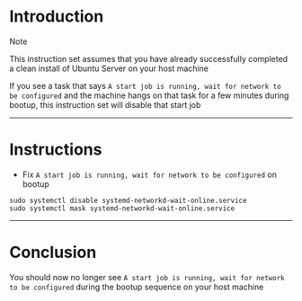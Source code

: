 # Introduction
> [!NOTE]
> This instruction set assumes that you have already successfully completed a clean install of Ubuntu Server on your host machine

If you see a task that says `A start job is running, wait for network to be configured` and the machine hangs on that task for a few minutes during bootup, this instruction set will disable that start job

-----
# Instructions
* Fix `A start job is running, wait for network to be configured` on bootup
```
sudo systemctl disable systemd-networkd-wait-online.service
sudo systemctl mask systemd-networkd-wait-online.service
```
-----
# Conclusion
You should now no longer see `A start job is running, wait for network to be configured` during the bootup sequence on your host machine
